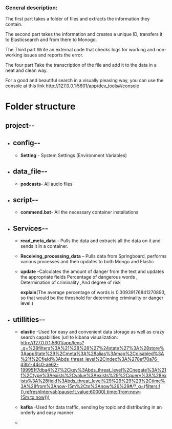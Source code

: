  ### General description:

 The first part takes a folder of files and extracts the information they contain.

The second part takes the information and creates a unique ID, transfers it to Elasticsearch and from there to Monogo.

The Third part Write an external code that checks logs for working and non-working issues and reports the error.

The four part Take the transcription of the file and add it to the data in a neat and clean way.

For a good and beautiful search in a visually pleasing way, you can use the console at this link http://127.0.0.1:5601/app/dev_tools#/console

# Folder structure

## project--
- ## config--
     -  **Setting** - System Settings (Environment Variables)
  
- ## data_file--
     -   **podcasts**- All audio files
  
- ## script--
     - **commend.bat**- All the necessary container installations 

- ## Services--
   -  **read_meta_data** – Pulls the data and extracts all the data on it and sends it in a container.
     
   -  **Receiving_processing_data** – Pulls data from Springboard, performs various processes and then updates to both Mongo and Elastic
      
   -  **update** -Calculates the amount of danger from the text and updates the appropriate fields 
                  Percentage of dangerous words , Determination of criminality ,And degree of risk
                      

        **explain**(The average percentage of words is 0.30939176841270893, so that would be the threshold for determining criminality or danger level.)
    
                 
                  
                   
 - ## utillities--  
     - **elastic** -Used for easy and convenient data storage as well as crazy search capabilities
         (url to kibana visualization:
        http://127.0.0.1:5601/app/lens?_g=%28filters%3A%21%28%28%27%24state%27%3A%28store%3AappState%29%2Cmeta%3A%28alias%3Amap%2Cdisabled%3A%21f%2Cfield%3Abds_threat_level%2Cindex%3A%278ef70a76-d3b1-44c0-ae62-199951f7dba4%27%2Ckey%3Abds_threat_level%2Cnegate%3A%21f%2Ctype%3Aexists%2Cvalue%3Aexists%29%2Cquery%3A%28exists%3A%28field%3Abds_threat_level%29%29%29%29%2Ctime%3A%28from%3Anow-15m%2Cto%3Anow%29%29#/?_g=(filters:!(),refreshInterval:(pause:!t,value:60000),time:(from:now-15m,to:now)))
       
     - **kafka** -Used for data traffic, sending by topic and distributing in an orderly and easy manner
     - 






